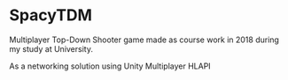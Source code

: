 # SpacyTDM
Multiplayer Top-Down Shooter game made as course work in 2018 during my study at University.

As a networking solution using Unity Multiplayer HLAPI
